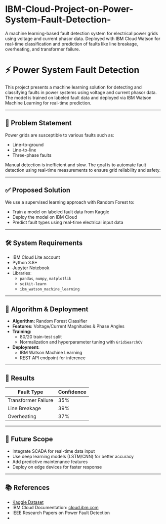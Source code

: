 # IBM-Cloud-Project-on-Power-System-Fault-Detection-
A machine learning-based fault detection system for electrical power grids using voltage and current phasor data. Deployed with IBM Cloud Watson for real-time classification and prediction of faults like line breakage, overheating, and transformer failure.


# ⚡ Power System Fault Detection

This project presents a machine learning solution for detecting and classifying faults in power systems using voltage and current phasor data. The model is trained on labeled fault data and deployed via IBM Watson Machine Learning for real-time prediction.

---

## 🧩 Problem Statement

Power grids are susceptible to various faults such as:
- Line-to-ground
- Line-to-line
- Three-phase faults

Manual detection is inefficient and slow. The goal is to automate fault detection using real-time measurements to ensure grid reliability and safety.

---

## ✅ Proposed Solution

We use a supervised learning approach with Random Forest to:
- Train a model on labeled fault data from Kaggle
- Deploy the model on IBM Cloud
- Predict fault types using real-time electrical input data

---

## 🛠️ System Requirements

- IBM Cloud Lite account
- Python 3.8+
- Jupyter Notebook
- Libraries:
  - `pandas`, `numpy`, `matplotlib`
  - `scikit-learn`
  - `ibm_watson_machine_learning`

---

## 🧪 Algorithm & Deployment

- **Algorithm:** Random Forest Classifier
- **Features:** Voltage/Current Magnitudes & Phase Angles
- **Training:**
  - 80/20 train-test split
  - Normalization and hyperparameter tuning with `GridSearchCV`
- **Deployment:**
  - IBM Watson Machine Learning
  - REST API endpoint for inference

---

## 🚀 Results

| Fault Type          | Confidence |
|---------------------|------------|
| Transformer Failure | 35%        |
| Line Breakage       | 39%        |
| Overheating         | 37%        |

---

## 🔮 Future Scope

- Integrate SCADA for real-time data input
- Use deep learning models (LSTM/CNN) for better accuracy
- Add predictive maintenance features
- Deploy on edge devices for faster response

---

## 📚 References

- [Kaggle Dataset](https://www.kaggle.com/datasets/ziya07/power-system-faults-dataset)
- IBM Cloud Documentation: [cloud.ibm.com](https://cloud.ibm.com)
- IEEE Research Papers on Power Fault Detection
- 
